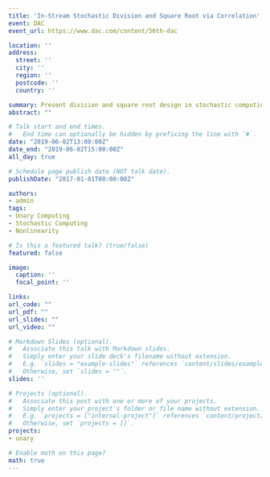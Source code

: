 ```yaml
---
title: 'In-Stream Stochastic Division and Square Root via Correlation'
event: DAC
event_url: https://www.dac.com/content/56th-dac

location: ''
address:
  street: ''
  city: ''
  region: ''
  postcode: ''
  country: ''

summary: Present division and square root design in stochastic computing, which achieve high accuracy and efficiency by leveraging stochastic correlation among bit streams.
abstract: ""

# Talk start and end times.
#   End time can optionally be hidden by prefixing the line with `#`.
date: "2019-06-02T13:00:00Z"
date_end: "2019-06-02T15:00:00Z"
all_day: true

# Schedule page publish date (NOT talk date).
publishDate: "2017-01-01T00:00:00Z"

authors: 
- admin
tags: 
- Unary Computing
- Stochastic Computing
- Nonlinearity

# Is this a featured talk? (true/false)
featured: false

image:
  caption: ''
  focal_point: ''

links:
url_code: ""
url_pdf: ""
url_slides: ""
url_video: ""

# Markdown Slides (optional).
#   Associate this talk with Markdown slides.
#   Simply enter your slide deck's filename without extension.
#   E.g. `slides = "example-slides"` references `content/slides/example-slides.md`.
#   Otherwise, set `slides = ""`.
slides: ''

# Projects (optional).
#   Associate this post with one or more of your projects.
#   Simply enter your project's folder or file name without extension.
#   E.g. `projects = ["internal-project"]` references `content/project/deep-learning/index.md`.
#   Otherwise, set `projects = []`.
projects:
- unary

# Enable math on this page?
math: true
---
```

